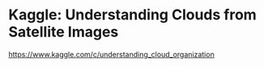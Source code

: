 # Kaggle: Understanding Clouds from Satellite Images

https://www.kaggle.com/c/understanding_cloud_organization
